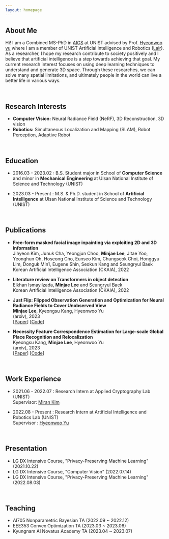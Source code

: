 ```yaml
---
layout: homepage
---
```


## About Me

Hi! I am a Combined MS-PhD in [AIGS](https://aigs.unist.ac.kr/eng/index.php) at UNIST advised by Prof. [Hyeonwoo yu](https://bogus2000.github.io/) where I am a member of UNIST Artificial Intelligence and Robotics ([Lair](https://lair.unist.ac.kr/)). As a researcher, I hope my research contribute to society positively and I believe that artificial intelligence is a step towards achieving that goal. My current research interest focuses on using deep learning techniques to understand and generate 3D space. Through these researches, we can solve many spatial limitations, and ultimately people in the world can live a better life in various ways.


<!-- Hi! I am a Combined MS-PhD in [AIGS](https://aigs.unist.ac.kr/eng/index.php) at UNIST advised by Prof. [Hyeonwoo yu](https://bogus2000.github.io/) where I am a member of UNIST Artificial Intelligence and Robotics ([Lair](https://lair.unist.ac.kr/)). As a researcher, I hope my research contribute to society positively and I believe that intelligent robot  is a step towards achieving that goal. My current research interest focuses on using deep learning techniques to enhance robots' spatial perception. By improving their ability to perceive their environment accurately, we can enable robots to make better decisions, perform more complex tasks, and ultimately help people in various ways. -->

<br>


## Research Interests

- **Computer Vision:** Neural Radiance Field (NeRF), 3D Reconstruction, 3D vision
- **Robotics:** Simultaneous Localization and Mapping (SLAM), Robot Perception, Adaptive Robot

<br>

## Education
- 2016.03 - 2023.02 : B.S. Student major in School of **Computer Science** and minor in **Mechanical Engineering** at Ulsan National Institute of Science and Technology (UNIST)
  
- 2023.03 - Present : M.S. & Ph.D. student in School of **Artificial Intelligence** at Ulsan National Institute of Science and Technology (UNIST)

<br>

## Publications

- **Free-form masked facial image inpainting via exploiting 2D and 3D information**
  <br>
  Jihyeon Kim, Junuk Cha, Yeongjun Choo, **Minjae Lee**, Jitae Yoo, Yeonghun Oh, Hoseong Cho, Eunseo Kim, Chungseok Choi, Honggyu Lim, Donguk Min1, Eugene Shin, Seokun Kang and Seungryul Baek
  <br>
  Korean Artificial Intelligence Association (CKAIA), 2022
  

- **Literature review on Transformers in object detection**
  <br>
  Elkhan Ismayilzada, **Minjae Lee** and Seungryul Baek
  <br>
  Korean Artificial Intelligence Association (CKAIA), 2022



- **Just Flip: Flipped Observation Generation and Optimization for Neural Radiance Fields to Cover Unobserved View**
  <br>
  **Minjae Lee**, Kyeongsu Kang, Hyeonwoo Yu
  <br>
  (arxiv), 2023
  <br>
  [[Paper](https://arxiv.org/pdf/2303.06335.pdf)]
  [[Code](https://github.com/minjae-lulu/Just-Flip)]


- **Necessity Feature Correspondence Estimation for Large-scale Global Place Recognition and Relocalization**
  <br>
  Kyeongsu Kang, **Minjae Lee**, Hyeonwoo Yu
  <br>
  (arxiv), 2023
  <br>
  [[Paper](https://arxiv.org/pdf/2303.06308.pdf)]
  [[Code](https://github.com/Lab-of-AI-and-Robotics/NFC_relocalization)]


<br/>

## Work Experience

- 2021.06 - 2022.07 : Research Intern at Applied Cryptography Lab (UNIST) <br/>
Supervisor: [Miran Kim](https://k-miran.github.io/)<br/>


- 2022.08 - Present : Research Intern at Artificial Intelligence and Robotics Lab (UNIST) <br/>
Supervisor : [Hyeonwoo Yu](https://bogus2000.github.io/)<br/>


<br>

## Presentation

- LG DX Intensive Course, "Privacy-Preserving Machine Learning" (2021.10.22)
- LG DX Intensive Course, "Computer Vision" (2022.07.14)
- LG DX Intensive Course, "Privacy-Preserving Machine Learning" (2022.08.03)

<br>

## Teaching
- AI705 Nonparametric Bayesian TA (2022.09 ~ 2022.12)
- EEE353 Convex Optimization TA (2023.03 ~ 2023.06)
- Kyungnam AI Novatus Academy TA (2023.04 ~ 2023.07)
